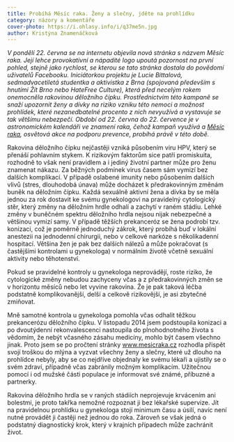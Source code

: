 ```yaml
---
title: Probíhá Měsíc raka. Ženy a slečny, jděte na prohlídku
category: názory a komentáře
cover-photo: https://i.ohlasy.info/i/q37me5n.jpg
author: Kristýna Znamenáčková
---
```


*V pondělí 22. června se na internetu objevila nová stránka s názvem Měsíc raka. Její lehce provokativní a nápadité logo upoutá pozornost na první pohled, stejně jako rychlost, se kterou se tato stránka dostala do povědomí uživatelů Facebooku. Iniciátorkou projektu je Lucie Bittalová, sedmadvacetiletá studentka a aktivistka z Brna (spojovaná především s hnutími Žít Brno nebo HateFree Culture), která před necelým rokem onemocněla rakovinou děložního čípku. Prostřednictvím této kampaně se snaží upozornit ženy a dívky na riziko vzniku této nemoci a možnost prohlídek, které nezanedbatelné procento z nich nevyužívá a vystavuje se tak většímu nebezpečí. Období od 22. června do 22. července je v astronomickém kalendáři ve znamení raka, čehož kampaň využívá a [Měsíc raka](http://mesicraka.cz/), osvětová akce na podporu prevence, probíhá právě v této době.*

Rakovina děložního čípku nejčastěji vzniká působením viru HPV, který se přenáší pohlavním stykem. K rizikovým faktorům sice patří promiskuita, rozhodně to však není pravidlem a i jediný životní partner může pro ženu znamenat nákazu. Za běžných podmínek virus časem sám vymizí bez dalších komplikací. V případě oslabené imunity nebo působením dalších vlivů (stres, dlouhodobá únava) může docházet k předrakovinným změnám buněk na děložním čípku. Každá sexuálně aktivní žena a dívka by se měla jednou za rok dostavit ke svému gynekologovi na pravidelný cytologický stěr, který změny na děložním hrdle odhalí a zachytí v raném stádiu. Lehké změny v buněčném spektru děložního hrdla nejsou nijak nebezpečné a většinou vymizí samy. V případě těžších prekanceróz se žena podrobí tzv. konizaci, což je poměrně jednoduchý zákrok, který probíhá buď v lokální anestezii na jednodenní chirurgii, nebo v celkové narkóze s několikadenní hospitací. Většina žen je pak bez dalších nálezů a může pokračovat (s častějšími kontrolami u gynekologa) v normálním životě včetně sexuální aktivity nebo těhotenství.

Pokud se pravidelné kontroly u gynekologa neprovádějí, roste riziko, že cytologické změny nebudou zachyceny včas a z předrakovinných změn se v horizontu měsíců nebo let vyvine rakovina. Že je pak taková léčba podstatně komplikovanější, delší a celkově rizikovější, je asi zbytečné zmiňovat.

Mně samotné kontrola u gynekologa pomohla včas odhalit těžkou prekancerózu děložního čípku. V listopadu 2014 jsem podstoupila konizaci a po dvoutýdenní rekonvalescenci nastoupila do plnohodnotného života s vědomím, že nebýt včasného zásahu medicíny, mohlo být časem všechno jinak. Proto jsem se po pročtení stránky www.mesicraka.cz rozhodla přispět svojí troškou do mlýna a vyzvat všechny ženy a slečny, které už dlouho na prohlídce nebyly, aby se co nejdříve objednaly ke svému lékaři a ujistily se o svém zdraví, případně včas zabránily možným komplikacím. Užitečnou pomocí i od mužské části populace je informovat své známé, příbuzné a partnerky. 

Rakovina děložního hrdla se v raných stádiích neprojevuje krvácením ani bolestmi, je proto takřka nemožné rozpoznat ji bez lékařské supervize. Jít na pravidelnou prohlídku u gynekologa stojí minimum času a úsilí, navíc není nutné provádět ji častěji než jednou do roka. Zároveň se však jedná o podstatný diagnostický krok, který v krajních případech může zachránit život.



